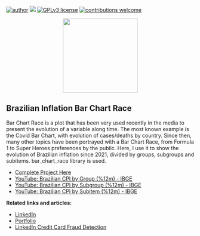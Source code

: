 [![author](https://img.shields.io/badge/author-rmilani-red.svg)](https://www.linkedin.com/in/rita-de-cassia-m-59ab7451/) [![](https://img.shields.io/badge/python-3.7+-blue.svg)](https://www.python.org/downloads/release/python-365/) [![GPLv3 license](https://img.shields.io/badge/License-GPLv3-blue.svg)](http://perso.crans.org/besson/LICENSE.html) [![contributions welcome](https://img.shields.io/badge/contributions-welcome-brightgreen.svg?style=flat)](https://github.com/rafaelnduarte/portfolio/issues)

<p align="center">
  <img src="https://www.indaiatuba.sp.gov.br/relacoes-institucionais/imprensa/noticias/mini_noticia_ibge.jpg"height=200px >
</p>


## Brazilian Inflation Bar Chart Race
Bar Chart Race is a plot that has been very used recently in the media to present the evolution of a variable along time. The most known example is the Covid Bar Chart, with evolution of cases/deaths by country. Since then, many other topics have been portrayed with a Bar Chart Race, from Formula 1 to Super Heroes preferences by the public. Here, I use it to show the evolution of Brazilian inflation since 2021, divided by groups, subgroups and subitems. bar_chart_race library is used. 

* [Complete Project Here](https://github.com/rita-milani/Inflation_barchart/blob/main/CPI_barchart_race.ipynb)
* [YouTube: Brazilian CPI by Group (%12m) - IBGE](https://www.youtube.com/watch?v=RP5ZvzGGZDA&ab_channel=RitadeC%C3%A1ssiaMilani)
* [YouTube: Brazilian CPI by Subgroup (%12m) - IBGE](https://www.youtube.com/watch?v=1d_tfzHFdxE&ab_channel=RitadeC%C3%A1ssiaMilani)
* [YouTube: Brazilian CPI by Subitem (%12m) - IBGE](https://www.youtube.com/watch?v=tICwxri72Hc&ab_channel=RitadeC%C3%A1ssiaMilani)

**Related links and articles:**
* [LinkedIn](https://www.linkedin.com/in/rita-de-cassia-m-59ab7451/)
* [Portfolio](https://github.com/rita-milani)
* [LinkedIn Credit Card Fraud Detection](https://www.linkedin.com/pulse/credit-card-fraud-detection-rita-de-cassia-milani/?trackingId=qJ0KPz%2F7RGBLIE4YvDdk6g%3D%3D)

